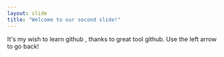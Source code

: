 ```yaml
---
layout: slide
title: "Welcome to our second slide!"
---
```


It's my wish to learn github , thanks to great tool github.
Use the left arrow to go back!
